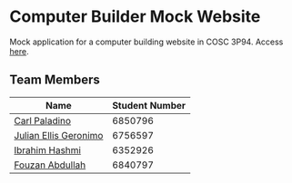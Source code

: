 # Computer Builder Mock Website
Mock application for a computer building website in COSC 3P94.
Access [here](https://pcforgeworks.netlify.app).

## Team Members
| Name | Student Number|
|------|---------------|
| [Carl Paladino](https://github.com/Palagino) | 6850796 |
| [Julian Ellis Geronimo](https://github.com/Julellisg) | 6756597 |
| [Ibrahim Hashmi](https://github.com/ibhashmi) | 6352926 |
| [Fouzan Abdullah](https://github.com/FouzanAbdullah) | 6840797 |
